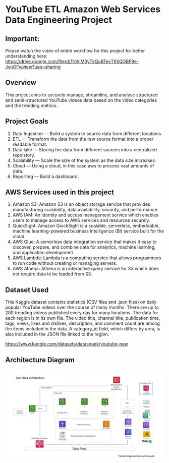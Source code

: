 # YouTube ETL Amazon Web Services Data Engineering Project 

## Important:
Please watch the video of entire workflow for this project for better understanding here: https://drive.google.com/file/d/1NlhIM3yTkQoBTevTKtiQOBF9e-JvnOFv/view?usp=sharing 

## Overview

This project aims to securely manage, streamline, and analyse structured and semi-structured YouTube videos data based on the video categories and the trending metrics.

## Project Goals
1. Data Ingestion — Build a system to source data from different locations.
2. ETL — Transform the data from the raw source format into a proper readable format.
3. Data lake — Storing the data from different sources into a centralized repoistory.
4. Scalability — Scale the size of the system as the data size increases.
5. Cloud — Using a cloud, in this case aws to process vast amounts of data.
6. Reporting — Build a dashboard.

## AWS Services used in this project
1. Amazon S3: Amazon S3 is an object storage service that provides manufacturing scalability, data availability, security, and performance.
2. AWS IAM: An identity and access management service which enables users to manage access to AWS services and resources securely.
3. QuickSight: Amazon QuickSight is a scalable, serverless, embeddable, machine learning-powered business intelligence (BI) service built for the cloud.
4. AWS Glue: A serverless data integration service that makes it easy to discover, prepare, and combine data for analytics, machine learning, and application development.
5. AWS Lambda: Lambda is a computing service that allows programmers to run code without creating or managing servers.
6. AWS Athena: Athena is an interactive query service for S3 which does not require data to be loaded from S3.

## Dataset Used
This Kaggle dataset contains statistics (CSV files and .json files) on daily popular YouTube videos over the course of many months. There are up to 200 trending videos published every day for many locations. The data for each region is in its own file. The video title, channel title, publication time, tags, views, likes and dislikes, description, and comment count are among the items included in the data. A category_id field, which differs by area, is also included in the JSON file linked to the region.

https://www.kaggle.com/datasets/datasnaek/youtube-new

## Architecture Diagram
<img src="architecture.jpeg">






